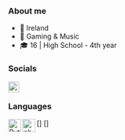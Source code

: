### About me

- 🌊 Ireland
- 🌟 Gaming & Music
- 🎓 16 | High School - 4th year

### Socials

[<img align="left" alt="belleeun | YouTube" width="22px" src="https://cdn.jsdelivr.net/npm/simple-icons@v3/icons/youtube.svg" />][youtube]


<br />

### Languages

[<img align="left" alt="Python" width="26px" src="https://raw.githubusercontent.com/jmnote/z-icons/master/svg/python.svg" />]
[<img align="left" alt="php" width="26px" src="https://raw.githubusercontent.com/jmnote/z-icons/master/svg/php.svg" />]


[youtube]: https://www.youtube.com/channel/UC--8COgkC-AQTt6kUVRoosg
